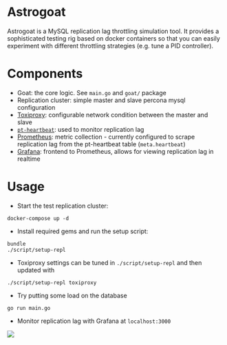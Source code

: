 # Astrogoat

Astrogoat is a MySQL replication lag throttling simulation tool. It provides a sophisticated testing rig based on docker containers so that you can easily experiment with different throttling strategies (e.g. tune a PID controller).

# Components

* Goat: the core logic. See `main.go` and `goat/` package
* Replication cluster: simple master and slave percona mysql configuration
* [Toxiproxy](https://github.com/shopify/toxiproxy): configurable network condition between the master and slave
* [`pt-heartbeat`](https://www.percona.com/doc/percona-toolkit/LATEST/pt-heartbeat.html): used to monitor replication lag
* [Prometheus](https://prometheus.io): metric collection - currently configured to scrape replication lag from the pt-heartbeat table (`meta.heartbeat`)
* [Grafana](https://grafana.com/): frontend to Prometheus, allows for viewing replication lag in realtime

# Usage

* Start the test replication cluster:

```
docker-compose up -d
```

* Install required gems and run the setup script:

```
bundle
./script/setup-repl
```

* Toxiproxy settings can be tuned in `./script/setup-repl` and then updated with

```
./script/setup-repl toxiproxy
```

* Try putting some load on the database

```
go run main.go
```

* Monitor replication lag with Grafana at `localhost:3000`

![](https://i.imgur.com/5W1XAR3.png)

